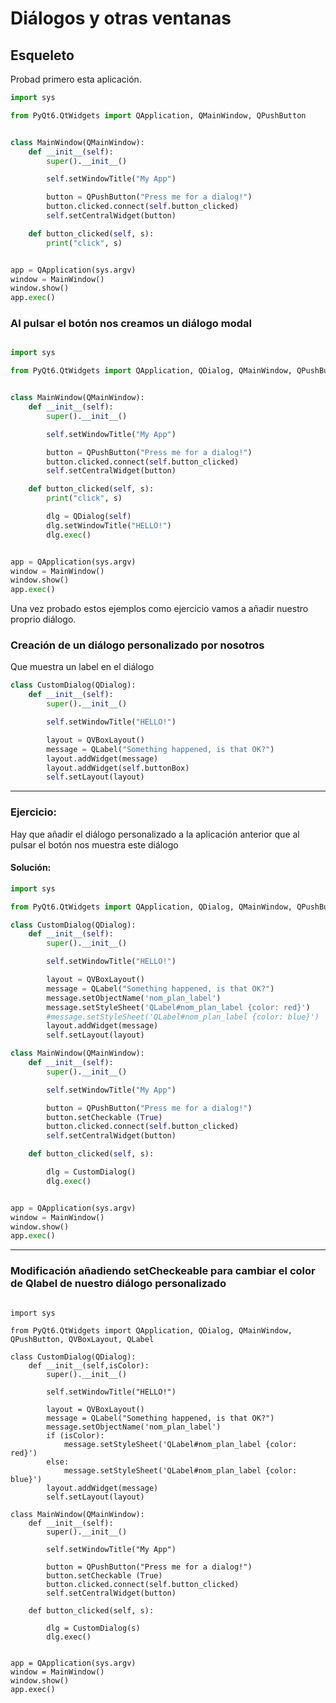 # Diálogos y otras ventanas

## Esqueleto
Probad primero esta aplicación.

```python
import sys

from PyQt6.QtWidgets import QApplication, QMainWindow, QPushButton


class MainWindow(QMainWindow):
    def __init__(self):
        super().__init__()

        self.setWindowTitle("My App")

        button = QPushButton("Press me for a dialog!")
        button.clicked.connect(self.button_clicked)
        self.setCentralWidget(button)

    def button_clicked(self, s):
        print("click", s)


app = QApplication(sys.argv)
window = MainWindow()
window.show()
app.exec()
```



### Al pulsar el botón nos creamos un diálogo modal 

```python

import sys

from PyQt6.QtWidgets import QApplication, QDialog, QMainWindow, QPushButton


class MainWindow(QMainWindow):
    def __init__(self):
        super().__init__()

        self.setWindowTitle("My App")

        button = QPushButton("Press me for a dialog!")
        button.clicked.connect(self.button_clicked)
        self.setCentralWidget(button)

    def button_clicked(self, s):
        print("click", s)

        dlg = QDialog(self)
        dlg.setWindowTitle("HELLO!")
        dlg.exec()


app = QApplication(sys.argv)
window = MainWindow()
window.show()
app.exec()
```
Una vez probado estos ejemplos como ejercicio vamos a añadir nuestro proprio diálogo.

### Creación de un diálogo personalizado por nosotros

Que muestra un label en el diálogo

```python
class CustomDialog(QDialog):
    def __init__(self):
        super().__init__()

        self.setWindowTitle("HELLO!")

        layout = QVBoxLayout()
        message = QLabel("Something happened, is that OK?")
        layout.addWidget(message)
        layout.addWidget(self.buttonBox)
        self.setLayout(layout)
```
----
### Ejercicio:

Hay que añadir el diálogo personalizado a la aplicación anterior que al pulsar el botón nos muestra este diálogo

#### Solución:
```python
import sys

from PyQt6.QtWidgets import QApplication, QDialog, QMainWindow, QPushButton, QVBoxLayout, QLabel

class CustomDialog(QDialog):
    def __init__(self):
        super().__init__()

        self.setWindowTitle("HELLO!")

        layout = QVBoxLayout()
        message = QLabel("Something happened, is that OK?")
        message.setObjectName('nom_plan_label')
        message.setStyleSheet('QLabel#nom_plan_label {color: red}')
        #message.setStyleSheet('QLabel#nom_plan_label {color: blue}')
        layout.addWidget(message)
        self.setLayout(layout)

class MainWindow(QMainWindow):
    def __init__(self):
        super().__init__()

        self.setWindowTitle("My App")

        button = QPushButton("Press me for a dialog!")
        button.setCheckable (True)
        button.clicked.connect(self.button_clicked)
        self.setCentralWidget(button)

    def button_clicked(self, s):

        dlg = CustomDialog()
        dlg.exec()


app = QApplication(sys.argv)
window = MainWindow()
window.show()
app.exec()
```
---

### Modificación añadiendo setCheckeable para cambiar el color de Qlabel de nuestro diálogo personalizado

```

import sys

from PyQt6.QtWidgets import QApplication, QDialog, QMainWindow, QPushButton, QVBoxLayout, QLabel

class CustomDialog(QDialog):
    def __init__(self,isColor):
        super().__init__()

        self.setWindowTitle("HELLO!")

        layout = QVBoxLayout()
        message = QLabel("Something happened, is that OK?")
        message.setObjectName('nom_plan_label')
        if (isColor):
            message.setStyleSheet('QLabel#nom_plan_label {color: red}')
        else:   
            message.setStyleSheet('QLabel#nom_plan_label {color: blue}')
        layout.addWidget(message)
        self.setLayout(layout)

class MainWindow(QMainWindow):
    def __init__(self):
        super().__init__()

        self.setWindowTitle("My App")

        button = QPushButton("Press me for a dialog!")
        button.setCheckable (True)
        button.clicked.connect(self.button_clicked)
        self.setCentralWidget(button)

    def button_clicked(self, s):

        dlg = CustomDialog(s)
        dlg.exec()


app = QApplication(sys.argv)
window = MainWindow()
window.show()
app.exec()
```
